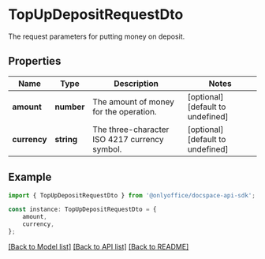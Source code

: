# TopUpDepositRequestDto

The request parameters for putting money on deposit.

## Properties

Name | Type | Description | Notes
------------ | ------------- | ------------- | -------------
**amount** | **number** | The amount of money for the operation. | [optional] [default to undefined]
**currency** | **string** | The three-character ISO 4217 currency symbol. | [optional] [default to undefined]

## Example

```typescript
import { TopUpDepositRequestDto } from '@onlyoffice/docspace-api-sdk';

const instance: TopUpDepositRequestDto = {
    amount,
    currency,
};
```

[[Back to Model list]](../README.md#documentation-for-models) [[Back to API list]](../README.md#documentation-for-api-endpoints) [[Back to README]](../README.md)
